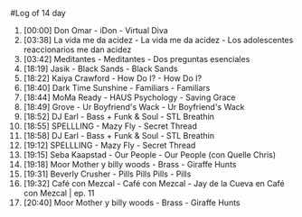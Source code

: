 #Log of 14 day

1. [00:00] Don Omar - iDon - Virtual Diva
1. [03:38] La vida me da acidez - La vida me da acidez - Los adolescentes reaccionarios me dan acidez
1. [03:42] Meditantes - Meditantes - Dos preguntas esenciales
1. [18:19] Jasik - Black Sands - Black Sands
1. [18:22] Kaiya Crawford - How Do I? - How Do I?
1. [18:40] Dark Time Sunshine - Familiars - Familiars
1. [18:44] MoMa Ready - HAUS Psychology - Saving Grace
1. [18:49] Grove - Ur Boyfriend's Wack - Ur Boyfriend's Wack
1. [18:52] DJ Earl - Bass + Funk & Soul - STL Breathin
1. [18:55] SPELLLING - Mazy Fly - Secret Thread
1. [18:58] DJ Earl - Bass + Funk & Soul - STL Breathin
1. [19:12] SPELLLING - Mazy Fly - Secret Thread
1. [19:15] Seba Kaapstad - Our People - Our People (con Quelle Chris)
1. [19:18] Moor Mother y billy woods - Brass - Giraffe Hunts
1. [19:31] Beverly Crusher - Pills Pills Pills - Pills
1. [19:32] Café con Mezcal - Café con Mezcal - Jay de la Cueva en Café con Mezcal | ep. 11
1. [20:40] Moor Mother y billy woods - Brass - Giraffe Hunts
